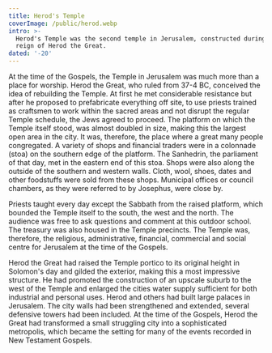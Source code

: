 ```yaml
---
title: Herod's Temple
coverImage: /public/herod.webp
intro: >-
  Herod's Temple was the second temple in Jerusalem, constructed during the
  reign of Herod the Great.
dated: '-20'
---
```


At the time of the Gospels, the Temple in Jerusalem was much more than a place for worship. Herod the Great, who ruled from 37-4 BC, conceived the idea of rebuilding the Temple. At first he met considerable resistance but after he proposed to prefabricate everything off site, to use priests trained as craftsmen to work within the sacred areas and not disrupt the regular Temple schedule, the Jews agreed to proceed. The platform on which the Temple itself stood, was almost doubled in size, making this the largest open area in the city. It was, therefore, the place where a great many people congregated. A variety of shops and financial traders were in a colonnade (stoa) on the southern edge of the platform. The Sanhedrin, the parliament of that day, met in the eastern end of this stoa. Shops were also along the outside of the southern and western walls. Cloth, wool, shoes, dates and other foodstuffs were sold from these shops. Municipal offices or council chambers, as they were referred to by Josephus, were close by.

Priests taught every day except the Sabbath from the raised platform, which bounded the Temple itself to the south, the west and the north. The audience was free to ask questions and comment at this outdoor school. The treasury was also housed in the Temple precincts. The Temple was, therefore, the religious, administrative, financial, commercial and social centre for Jerusalem at the time of the Gospels.

Herod the Great had raised the Temple portico to its original height in Solomon's day and gilded the exterior, making this a most impressive structure. He had promoted the construction of an upscale suburb to the west of the Temple and enlarged the cities water supply sufficient for both industrial and personal uses. Herod and others had built large palaces in Jerusalem. The city walls had been strengthened and extended, several defensive towers had been included. At the time of the Gospels, Herod the Great had transformed a small struggling city into a sophisticated metropolis, which became the setting for many of the events recorded in New Testament Gospels.
